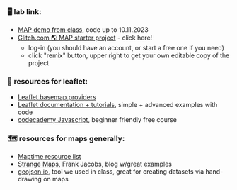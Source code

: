 ### 🖥️ lab link:
- [MAP demo from class](https://glitch.com/edit/#!/tidy-grateful-gemini?path=index.html), code up to 10.11.2023
- [Glitch.com 🌎 MAP starter project](https://glitch.com/edit/#!/maps-leaflet-playground) - click here!
  - log-in (you should have an account, or start a free one if you need) 
  - click "remix" button, upper right to get your own editable copy of the project

### 🤖 resources for leaflet:
- [Leaflet basemap providers](http://leaflet-extras.github.io/leaflet-providers/preview/index.html)
- [Leaflet documentation + tutorials](https://leafletjs.com/), simple + advanced examples with code
- [codecademy Javascript](https://www.codecademy.com/learn/introduction-to-javascript), beginner friendly free course

### 🗺️ resources for maps generally:
- [Maptime resource list](https://maptime.io/lessons-resources/)
- [Strange Maps](https://bigthink.com/strange-maps/), Frank Jacobs, blog w/great examples
- [geojson.io](https://geojson.io), tool we used in class, great for creating datasets via hand-drawing on maps



